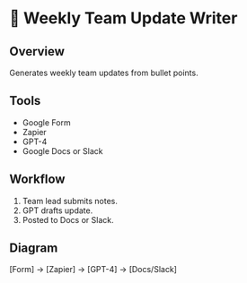 # 📢 Weekly Team Update Writer

## Overview
Generates weekly team updates from bullet points.

## Tools
- Google Form
- Zapier
- GPT-4
- Google Docs or Slack

## Workflow
1. Team lead submits notes.
2. GPT drafts update.
3. Posted to Docs or Slack.

## Diagram
[Form] → [Zapier] → [GPT-4] → [Docs/Slack]
